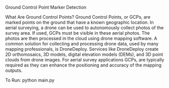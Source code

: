 Ground Control Point Marker Detection

What Are Ground Control Points?
Ground Control Points, or GCPs, are marked points on the ground that have a known geographic location. In aerial surveying, a drone can be used to autonomously collect photos of the survey area. If used, GCPs must be visible in these aerial photos. The photos are then processed in the cloud using drone mapping software. A common solution for collecting and processing drone data, used by many mapping professionals, is DroneDeploy. Services like DroneDeploy create 2D orthomosaics, 3D models, digital elevation models (DEMs), and 3D point clouds from drone images. For aerial survey applications GCPs, are typically required as they can enhance the positioning and accuracy of the mapping outputs.


To Run:
python main.py

